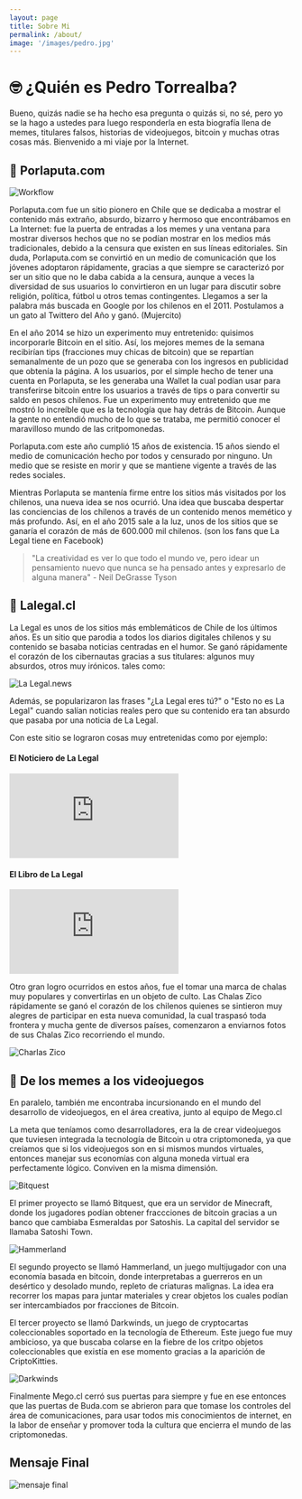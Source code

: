 ```yaml
---
layout: page
title: Sobre Mi
permalink: /about/
image: '/images/pedro.jpg'
---
```


# 🤓 ¿Quién es Pedro Torrealba?

Bueno, quizás nadie se ha hecho esa pregunta o quizás si, no sé, pero yo se la hago a ustedes para luego responderla en esta biografía llena de memes, titulares falsos, historias de videojuegos, bitcoin y muchas otras cosas más. Bienvenido a mi viaje por la Internet.

## 🦕 Porlaputa.com

![Workflow]({{site.baseurl}}/images/porlaputa.png)

Porlaputa.com fue un sitio pionero en Chile que se dedicaba a mostrar el contenido más extraño, absurdo, bizarro y hermoso que encontrábamos en La Internet: fue la puerta de entradas a los memes y una ventana para mostrar diversos hechos que no se podían mostrar en los medios más tradicionales, debido a la censura que existen en sus líneas editoriales. Sin duda, Porlaputa.com se convirtió en un medio de comunicación que los jóvenes adoptaron rápidamente, gracias a que siempre se caracterizó por ser un sitio que no le daba cabida a la censura, aunque a veces la diversidad de sus usuarios lo convirtieron en un lugar para discutir sobre religión, política, fútbol u otros temas contingentes. Llegamos a ser la palabra más buscada en Google por los chilenos en el 2011. Postulamos a un gato al Twittero del Año y ganó. (Mujercito)

En el año 2014 se hizo un experimento muy entretenido: quisimos incorporarle Bitcoin en el sitio. Así, los mejores memes de la semana recibirían tips (fracciones muy chicas de bitcoin) que se repartían semanalmente de un pozo que se generaba con los ingresos en publicidad que obtenía la página. A los usuarios, por el simple hecho de tener una cuenta en Porlaputa,  se les generaba una Wallet la cual podían usar para transferirse bitcoin entre los usuarios a través de tips o para convertir su saldo en pesos chilenos. Fue un experimento muy entretenido que me mostró lo increíble que es la tecnología que hay detrás de Bitcoin. Aunque la gente no entendió mucho de lo que se trataba, me permitió conocer el maravilloso mundo de las critpomonedas.

Porlaputa.com este año cumplió 15 años de existencia. 15 años siendo el medio de comunicación hecho por todos y censurado por ninguno. Un medio que se resiste en morir y que se mantiene vigente a través de las redes sociales.

Mientras Porlaputa se mantenía firme entre los sitios más visitados por los chilenos, una nueva idea se nos ocurrió. Una idea que buscaba despertar las conciencias de los chilenos a través de un contenido menos memético y más profundo. Así, en el año 2015 sale a la luz, unos de los sitios que se ganaría el corazón de más de 600.000 mil chilenos. (son los fans que La Legal tiene en Facebook)

> "La creatividad es ver lo que todo el mundo ve, pero idear un pensamiento nuevo que nunca se ha pensado antes y expresarlo de alguna manera" - Neil DeGrasse Tyson

## 🔪 Lalegal.cl

La Legal es unos de los sitios más emblemáticos de Chile de los últimos años. Es un sitio que parodia a todos los diarios digitales chilenos y su contenido se basaba noticias centradas en el humor. Se ganó rápidamente el corazón de los cibernautas gracias a sus titulares: algunos muy absurdos, otros muy irónicos. tales como:

![La Legal.news]({{site.baseurl}}/images/lalegal1.png)

Además, se popularizaron las frases "¿La Legal eres tú?" o "Esto no es La Legal" cuando salían noticias reales pero que su contenido era tan absurdo que pasaba por una noticia de La Legal.

Con este sitio se lograron cosas muy entretenidas como por ejemplo:

#### El Noticiero de La Legal

<p><iframe src="https://www.youtube.com/embed/NtoM6l8xk-Y" frameborder="0" allowfullscreen></iframe></p>

#### El Libro de La Legal

<p><iframe src="https://www.youtube.com/embed/ZTvp4ZGkbz8" frameborder="0" allowfullscreen></iframe></p>

Otro gran logro ocurridos en estos años, fue el tomar una marca de chalas muy populares y convertirlas en un objeto de culto. Las Chalas Zico rápidamente se ganó el corazón de los chilenos quienes se sintieron muy alegres de participar en esta nueva comunidad, la cual traspasó toda frontera y mucha gente de diversos países, comenzaron a enviarnos fotos de sus Chalas Zico recorriendo el mundo.

![Charlas Zico]({{site.baseurl}}/images/lalegal2.png)

## 👾 De los memes a los videojuegos

En paralelo, también me encontraba incursionando en el mundo del desarrollo de videojuegos, en el área creativa, junto al equipo de Mego.cl

La meta que teníamos como desarrolladores, era la de crear videojuegos que tuviesen integrada la tecnología de Bitcoin u otra criptomoneda, ya que creíamos que si los videojuegos son en si mismos mundos virtuales, entonces manejar sus economías con alguna moneda virtual era perfectamente lógico. Conviven en la misma dimensión.

![Bitquest]({{site.baseurl}}/images/bitquest.png)

El primer proyecto se llamó Bitquest, que era un servidor de Minecraft, donde los jugadores podían obtener fraccciones de bitcoin gracias a un banco que cambiaba Esmeraldas por Satoshis. La capital del servidor se llamaba Satoshi Town.

![Hammerland]({{site.baseurl}}/images/hammerland.png)

El segundo proyecto se llamó Hammerland, un juego multijugador con una economía basada en bitcoin, donde interpretabas a guerreros en un desértico y desolado mundo, repleto de criaturas malignas. La idea era recorrer los mapas para juntar materiales y crear objetos los cuales podían ser intercambiados por fracciones de Bitcoin.

El tercer proyecto se llamó Darkwinds, un juego de cryptocartas coleccionables soportado en la tecnología de Ethereum. Este juego fue muy ambicioso, ya que buscaba colarse en la fiebre de los critpo objetos coleccionables que existía en ese momento gracias a la aparición de CriptoKitties.

![Darkwinds]({{site.baseurl}}/images/darkwinds.png)

Finalmente Mego.cl cerró sus puertas para siempre y fue en ese entonces que las puertas de Buda.com se abrieron para que tomase los controles del área de comunicaciones, para usar todos mis conocimientos de internet, en la labor de enseñar y promover toda la cultura que encierra el mundo de las criptomonedas.

## Mensaje Final

![mensaje final]({{site.baseurl}}/images/mensajes.png)
